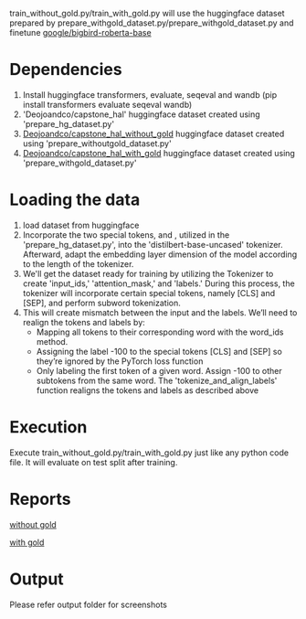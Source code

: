 train_without_gold.py/train_with_gold.py will use the huggingface dataset prepared by prepare_withgold_dataset.py/prepare_withgold_dataset.py and finetune [google/bigbird-roberta-base]([https://huggingface.co/distilbert-base-uncased](https://huggingface.co/google/bigbird-roberta-base)) 

# Dependencies
  1. Install huggingface transformers, evaluate, seqeval and wandb (pip install transformers evaluate seqeval wandb)
  2. 'Deojoandco/capstone_hal' huggingface dataset created using 'prepare_hg_dataset.py'
  3. [Deojoandco/capstone_hal_without_gold](https://huggingface.co/datasets/Deojoandco/capstone_hal_without_gold) huggingface dataset created using 'prepare_withoutgold_dataset.py'
  4. [Deojoandco/capstone_hal_with_gold](https://huggingface.co/datasets/Deojoandco/capstone_hal_with_gold) huggingface dataset created using 'prepare_withgold_dataset.py'

# Loading the data
  1. load  dataset from huggingface
  2. Incorporate the two special tokens, <SEP> and <EOS>, utilized in the 'prepare_hg_dataset.py', into the 'distilbert-base-uncased' tokenizer. Afterward, adapt the embedding layer dimension of the model according to the length of the tokenizer.
  3. We'll get the dataset ready for training by utilizing the Tokenizer to create 'input_ids,' 'attention_mask,' and 'labels.' During this process, the tokenizer will incorporate certain special tokens, namely [CLS] and [SEP], and perform subword tokenization.
  4. This will create mismatch between the input and the labels. We’ll need to realign the tokens and labels by:
      * Mapping all tokens to their corresponding word with the word_ids method.
      * Assigning the label -100 to the special tokens [CLS] and [SEP] so they’re ignored by the PyTorch loss function
      * Only labeling the first token of a given word. Assign -100 to other subtokens from the same word.
     The 'tokenize_and_align_labels' function realigns the tokens and labels as described above

# Execution
Execute train_without_gold.py/train_with_gold.py just like any python code file.
It will evaluate on test split after training.

# Reports
 [without gold](https://wandb.ai/devavratj/Capstone_Halucination/runs/ls2mkgyq)

 [with gold](https://wandb.ai/devavratj/Capstone_Halucination/runs/pyuwdvxf)

# Output
Please refer output folder for screenshots

